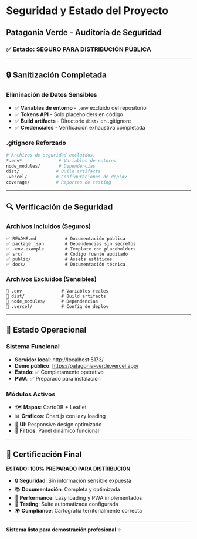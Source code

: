 # Seguridad y Estado del Proyecto

## Patagonia Verde - Auditoría de Seguridad

### ✅ Estado: SEGURO PARA DISTRIBUCIÓN PÚBLICA

---

## 🔒 Sanitización Completada

### Eliminación de Datos Sensibles
- ✅ **Variables de entorno** - `.env` excluido del repositorio
- ✅ **Tokens API** - Solo placeholders en código
- ✅ **Build artifacts** - Directorio `dist/` en .gitignore
- ✅ **Credenciales** - Verificación exhaustiva completada

### .gitignore Reforzado
```bash
# Archivos de seguridad excluidos:
*.env*              # Variables de entorno
node_modules/       # Dependencias
dist/              # Build artifacts
.vercel/           # Configuraciones de deploy
coverage/          # Reportes de testing
```

---

## 🔍 Verificación de Seguridad

### Archivos Incluidos (Seguros)
```
✅ README.md           # Documentación pública
✅ package.json        # Dependencias sin secretos
✅ .env.example        # Template con placeholders
✅ src/                # Código fuente auditado
✅ public/             # Assets estáticos
✅ docs/               # Documentación técnica
```

### Archivos Excluidos (Sensibles)
```
🚫 .env               # Variables reales
🚫 dist/              # Build artifacts
🚫 node_modules/      # Dependencias
🚫 .vercel/           # Config de deploy
```

---

## 🚀 Estado Operacional

### Sistema Funcional
- **Servidor local**: http://localhost:5173/
- **Demo público**: https://patagonia-verde.vercel.app/
- **Estado**: ✅ Completamente operativo
- **PWA**: ✅ Preparado para instalación

### Módulos Activos
- 🗺️ **Mapas**: CartoDB + Leaflet
- 📊 **Gráficos**: Chart.js con lazy loading
- 🎨 **UI**: Responsive design optimizado
- 🔄 **Filtros**: Panel dinámico funcional

---

## 🎯 Certificación Final

**ESTADO: 100% PREPARADO PARA DISTRIBUCIÓN**

- 🔒 **Seguridad**: Sin información sensible expuesta
- 📚 **Documentación**: Completa y optimizada
- 🚀 **Performance**: Lazy loading y PWA implementados
- 🧪 **Testing**: Suite automatizada configurada
- 🌍 **Compliance**: Cartografía territorialmente correcta

---

**Sistema listo para demostración profesional** ✨
